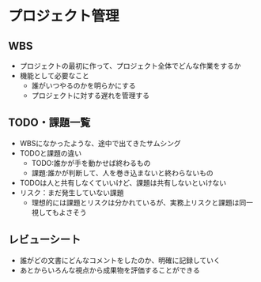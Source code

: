 # プロジェクト管理
## WBS
- プロジェクトの最初に作って、プロジェクト全体でどんな作業をするか
- 機能として必要なこと
  - 誰がいつやるのかを明らかにする
  - プロジェクトに対する遅れを管理する

## TODO・課題一覧
- WBSになかったような、途中で出てきたサムシング
- TODOと課題の違い
  - TODO:誰かが手を動かせば終わるもの
  - 課題:誰かが判断して、人を巻き込まないと終わらないもの
- TODOは人と共有しなくていいけど、課題は共有しないといけない
- リスク：まだ発生していない課題
  - 理想的には課題とリスクは分かれているが、実務上リスクと課題は同一視してもよさそう

## レビューシート
- 誰がどの文書にどんなコメントをしたのか、明確に記録していく
- あとからいろんな視点から成果物を評価することができる

